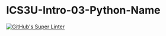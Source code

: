 # ICS3U-Intro-03-Python-Name
[![GitHub's Super Linter](https://github.com/daniel-pawelko-ics20/ICS3U-Intro-03-Python-Name/workflows/GitHub's%20Super%20Linter/badge.svg)](https://github.com/daniel-pawelko-ics20/ICS3U-Intro-03-Python-Name/actions)
